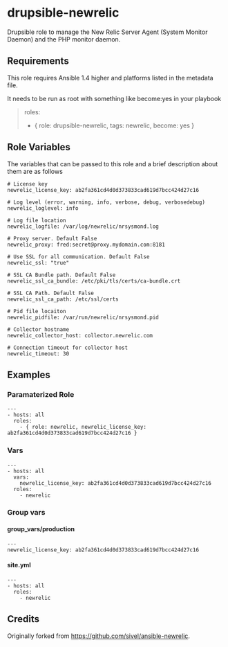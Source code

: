 # drupsible-newrelic

Drupsible role to manage the New Relic Server Agent (System Monitor Daemon) and the PHP monitor daemon.

## Requirements

This role requires Ansible 1.4 higher and platforms listed in the metadata file.

It needs to be run as root with something like become:yes in your playbook

>  roles:
>   - { role: drupsible-newrelic, tags: newrelic, become: yes }

## Role Variables

The variables that can be passed to this role and a brief description about them are as follows

    # License key
    newrelic_license_key: ab2fa361cd4d0d373833cad619d7bcc424d27c16
    
    # Log level (error, warning, info, verbose, debug, verbosedebug)
    newrelic_loglevel: info
    
    # Log file location
    newrelic_logfile: /var/log/newrelic/nrsysmond.log
    
    # Proxy server. Default False
    newrelic_proxy: fred:secret@proxy.mydomain.com:8181
    
    # Use SSL for all communication. Default False
    newrelic_ssl: "true"
    
    # SSL CA Bundle path. Default False
    newrelic_ssl_ca_bundle: /etc/pki/tls/certs/ca-bundle.crt
    
    # SSL CA Path. Default False
    newrelic_ssl_ca_path: /etc/ssl/certs
    
    # Pid file locaiton
    newrelic_pidfile: /var/run/newrelic/nrsysmond.pid
    
    # Collector hostname
    newrelic_collector_host: collector.newrelic.com
    
    # Connection timeout for collector host
    newrelic_timeout: 30

## Examples

### Paramaterized Role

    ---
    - hosts: all
      roles:
        - { role: newrelic, newrelic_license_key: ab2fa361cd4d0d373833cad619d7bcc424d27c16 }

### Vars

    ---
    - hosts: all
      vars:
        newrelic_license_key: ab2fa361cd4d0d373833cad619d7bcc424d27c16
      roles:
        - newrelic

### Group vars

#### group_vars/production

    ---
    newrelic_license_key: ab2fa361cd4d0d373833cad619d7bcc424d27c16

#### site.yml

    ---
    - hosts: all
      roles:
        - newrelic

## Credits
Originally forked from https://github.com/sivel/ansible-newrelic.
